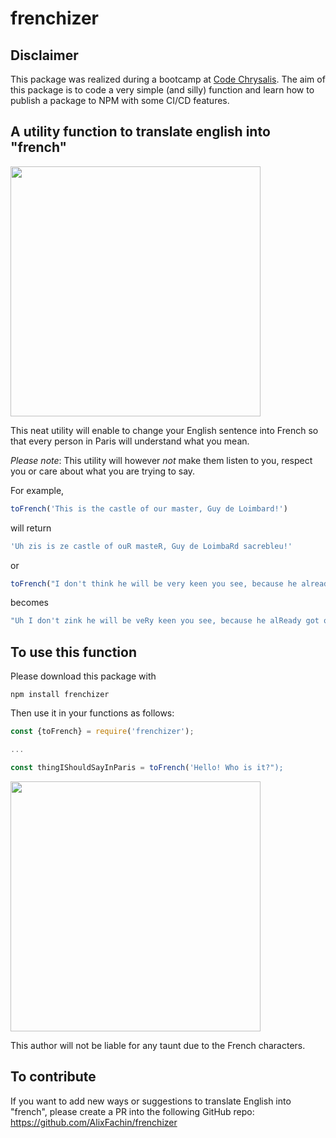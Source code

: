 # frenchizer

## Disclaimer
This package was realized during a bootcamp at [Code Chrysalis](https://www.codechrysalis.io).
The aim of this package is to code a very simple (and silly) function and learn how to publish a package to NPM with some CI/CD features.

## A utility function to translate english into "french"


<img src="https://media.giphy.com/media/3o6MbsT5NgoQAUldPq/giphy.gif" width="400px">

This neat utility will enable to change your English sentence into French so that every person in Paris will understand what you mean. 

*Please note*: This utility will however *not* make them listen to you, respect you or care about what you are trying to say.

For example,
```js
toFrench('This is the castle of our master, Guy de Loimbard!')
```
will return

```js
'Uh zis is ze castle of ouR masteR, Guy de LoimbaRd sacrebleu!'
```

or 
```js
toFrench("I don't think he will be very keen you see, because he already got one")
```
becomes
```js
"Uh I don't zink he will be veRy keen you see, because he alReady got one sacrebleu"
```

## To use this function
Please download this package with 
```
npm install frenchizer
```
Then use it in your functions as follows:
```js
const {toFrench} = require('frenchizer');

...

const thingIShouldSayInParis = toFrench('Hello! Who is it?");
```

<img src="https://media.giphy.com/media/uZZVDe6K1Sb2U/giphy.gif" width="400px">

This author will not be liable for any taunt due to the French characters.

## To contribute
If you want to add new ways or suggestions to translate English into "french", please create a PR into the following GitHub repo:
<https://github.com/AlixFachin/frenchizer>

